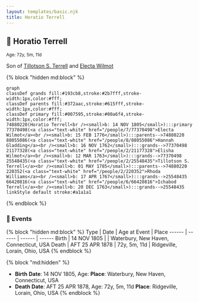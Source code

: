 ```yaml
---
layout: templates/basic.njk
title: Horatio Terrell
---
```

## 🔵 Horatio Terrell
<small>Age: 72y, 5m, 11d</small>

Son of [Tillotson S. Terrell](/people/2/25548435) and [Electa Wilmot](/people/7/77370498)

{% block "hidden md:block" %}
```mermaid
graph
classDef grands fill:#193cb8,stroke:#2b7fff,stroke-width:1px,color:#fff;
classDef parents fill:#372aac,stroke:#615fff,stroke-width:1px,color:#fff;
classDef primary fill:#007595,stroke:#00a6f4,stroke-width:1px,color:#fff;
74880220(Horatio Terrell<br /><small>b: 14 NOV 1805</small>):::primary
77370498(<a class="text-white" href="/people/7/77370498">Electa Wilmot</a><br /><small>b: 15 FEB 1776</small>):::parents-->74880220
88055086(<a class="text-white" href="/people/8/88055086">Hannah Gladding</a><br /><small>b: 16 NOV 1762</small>):::grands-->77370498
21177328(<a class="text-white" href="/people/2/21177328">Elisha Wilmot</a><br /><small>b: 12 MAR 1763</small>):::grands-->77370498
25548435(<a class="text-white" href="/people/2/25548435">Tillotson S. Terrell</a><br /><small>b: 01 MAY 1785</small>):::parents-->74880220
220352(<a class="text-white" href="/people/2/220352">Rhoda Williams</a><br /><small>b: 17 APR 1767</small>):::grands-->25548435
66420816(<a class="text-white" href="/people/6/66420816">Ichabod Terrell</a><br /><small>b: 20 DEC 1763</small>):::grands-->25548435
linkStyle default stroke:#a1a1a1
```
{% endblock %}

### 📆 Events

{% block "hidden md:block" %}
Type | Date | Age at Event | Place
------ | ------ | ------ | ------
Birth | 14 NOV 1805 |  | Waterbury, New Haven, Connecticut, USA
Death | AFT 25 APR 1878 | 72y, 5m, 11d | Ridgeville, Lorain, Ohio, USA
{% endblock %}

{% block "md:hidden" %}
- **Birth**
**Date**: 14 NOV 1805, Age:
**Place**: Waterbury, New Haven, Connecticut, USA
- **Death**
**Date**: AFT 25 APR 1878, Age: 72y, 5m, 11d
**Place**: Ridgeville, Lorain, Ohio, USA
{% endblock %}
